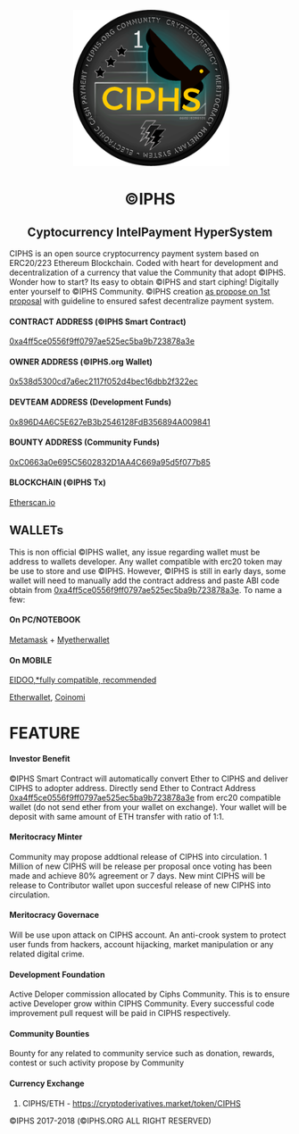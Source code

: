 <p align="center">
  <img src="https://raw.githubusercontent.com/ciphs/website/master/img/ciphs.png" alt="CIPHS©"/>
</p>

<h1 align="center">
©IPHS
</h1>
<h2 align="center">
Cyptocurrency IntelPayment HyperSystem
</h2>

CIPHS is an open source cryptocurrency payment system based on ERC20/223 Ethereum Blockchain. Coded with heart for development and decentralization of a currency that value the Community that adopt ©IPHS. Wonder how to start? Its easy to obtain ©IPHS and start ciphing! Digitally enter yourself to ©IPHS Community. ©IPHS creation [as propose on 1st proposal](https://github.com/ciphs/cryptocurrency/blob/master/README.proposal.md) with guideline to ensured safest decentralize payment system.

#### CONTRACT ADDRESS (©IPHS Smart Contract)
[0xa4ff5ce0556f9ff0797ae525ec5ba9b723878a3e](https://etherscan.io/address/0xa4ff5ce0556f9ff0797ae525ec5ba9b723878a3e)

#### OWNER ADDRESS (©IPHS.org Wallet)
[0x538d5300cd7a6ec2117f052d4bec16dbb2f322ec](https://etherscan.io/address/0x538d5300cd7a6ec2117f052d4bec16dbb2f322ec)

#### DEVTEAM ADDRESS (Development Funds)
[0x896D4A6C5E627eB3b2546128FdB356894A009841](https://etherscan.io/address/0x896d4a6c5e627eb3b2546128fdb356894a009841)

#### BOUNTY ADDRESS (Community Funds)
[0xC0663a0e695C5602832D1AA4C669a95d5f077b85](https://etherscan.io/address/0xc0663a0e695c5602832d1aa4c669a95d5f077b85)

#### BLOCKCHAIN (©IPHS Tx)
[Etherscan.io](https://etherscan.io/address/0xa4ff5ce0556f9ff0797ae525ec5ba9b723878a3e)

## WALLETs
This is non official ©IPHS wallet, any issue regarding wallet must be address to wallets developer. Any wallet compatible with erc20 token may be use to store and use ©IPHS. However, ©IPHS is still in early days, some wallet will need to manually add the contract address and paste ABI code obtain from [0xa4ff5ce0556f9ff0797ae525ec5ba9b723878a3e](https://etherscan.io/address/0xa4ff5ce0556f9ff0797ae525ec5ba9b723878a3e). To name a few:
#### On PC/NOTEBOOK
[Metamask](https://metamask.io/) + [Myetherwallet](https://www.myetherwallet.com/)
#### On MOBILE
<p align="left">
<a href="https://eidoo.io/app/">
EIDOO,*fully compatible, recommended
</a>
 
[Etherwallet](https://play.google.com/store/apps/details?id=org.vikulin.etherwallet&hl=en&referrer=utm_source%3Dgoogle%26utm_medium%3Dorganic%26utm_term%3Detherwallet+android&pcampaignid=APPU_1_Wy1zWuSAAcSx0ATkh4u4BA), [Coinomi](https://coinomi.com/)

# FEATURE
#### Investor Benefit
©IPHS Smart Contract will automatically convert Ether to CIPHS and deliver CIPHS to adopter address. Directly send Ether to Contract Address [0xa4ff5ce0556f9ff0797ae525ec5ba9b723878a3e](https://etherscan.io/address/0xa4ff5ce0556f9ff0797ae525ec5ba9b723878a3e) from erc20 compatible wallet (do not send ether from your wallet on exchange). Your wallet will be deposit with same amount of ETH transfer with ratio of 1:1.

#### Meritocracy Minter
Community may propose addtional release of CIPHS into circulation. 1 Million of new CIPHS will be release per proposal once voting has been made and achieve 80% agreement or 7 days. New mint CIPHS will be release to Contributor wallet upon succesful release of new CIPHS into circulation.

#### Meritocracy Governace
Will be use upon attack on CIPHS account. An anti-crook system to protect user funds from hackers, account hijacking, market manipulation or any related digital crime.

#### Development Foundation
Active Deloper commission allocated by Ciphs Community. This is to ensure active Developer grow within CIPHS Community. Every successful code improvement pull request will be paid in CIPHS respectively. 

#### Community Bounties
Bounty for any related to community service such as donation, rewards, contest or such activity propose by Community 

#### Currency Exchange
1. CIPHS/ETH - https://cryptoderivatives.market/token/CIPHS


©IPHS 2017-2018 (©IPHS.ORG ALL RIGHT RESERVED)
